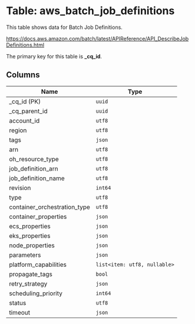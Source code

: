 # Table: aws_batch_job_definitions

This table shows data for Batch Job Definitions.

https://docs.aws.amazon.com/batch/latest/APIReference/API_DescribeJobDefinitions.html

The primary key for this table is **_cq_id**.

## Columns

| Name          | Type          |
| ------------- | ------------- |
|_cq_id (PK)|`uuid`|
|_cq_parent_id|`uuid`|
|account_id|`utf8`|
|region|`utf8`|
|tags|`json`|
|arn|`utf8`|
|oh_resource_type|`utf8`|
|job_definition_arn|`utf8`|
|job_definition_name|`utf8`|
|revision|`int64`|
|type|`utf8`|
|container_orchestration_type|`utf8`|
|container_properties|`json`|
|ecs_properties|`json`|
|eks_properties|`json`|
|node_properties|`json`|
|parameters|`json`|
|platform_capabilities|`list<item: utf8, nullable>`|
|propagate_tags|`bool`|
|retry_strategy|`json`|
|scheduling_priority|`int64`|
|status|`utf8`|
|timeout|`json`|